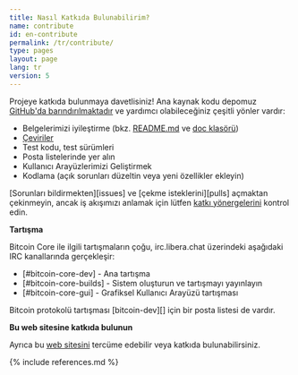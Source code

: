 ```yaml
---
title: Nasıl Katkıda Bulunabilirim?
name: contribute
id: en-contribute
permalink: /tr/contribute/
type: pages
layout: page
lang: tr
version: 5
---
```


Projeye katkıda bulunmaya davetlisiniz! 
Ana kaynak kodu depomuz  [GitHub'da barındırılmaktadır](https://github.com/bitcoin/bitcoin/) ve yardımcı olabileceğiniz çeşitli yönler vardır:

  - Belgelerimizi iyileştirme (bkz. [README.md][README.md] ve [doc klasörü][doc])
  - [Çeviriler][translation_process.md]
  - Test kodu, test sürümleri
  - Posta listelerinde yer alın
  - Kullanıcı Arayüzlerimizi Geliştirmek
  - Kodlama (açık sorunları düzeltin veya yeni özellikler ekleyin)

[Sorunları bildirmekten][issues] ve [çekme isteklerini][pulls] açmaktan çekinmeyin, ancak iş akışımızı anlamak için lütfen [katkı yönergelerini](/en/faq/contributing-code) kontrol edin.

**Tartışma**

Bitcoin Core ile ilgili tartışmaların çoğu, irc.libera.chat üzerindeki aşağıdaki IRC kanallarında gerçekleşir:

- [#bitcoin-core-dev] - Ana tartışma
- [#bitcoin-core-builds] - Sistem oluşturun ve tartışmayı yayınlayın
- [#bitcoin-core-gui] - Grafiksel Kullanıcı Arayüzü tartışması

Bitcoin protokolü tartışması [bitcoin-dev][] için bir posta listesi de vardır.

**Bu web sitesine katkıda bulunun**

Ayrıca bu [web sitesini][website-contrib] tercüme edebilir veya katkıda bulunabilirsiniz.

[README.md]: https://github.com/bitcoin/bitcoin/blob/master/README.md
[doc]: https://github.com/bitcoin/bitcoin/tree/master/doc
[translation_process.md]: https://github.com/bitcoin/bitcoin/blob/master/doc/translation_process.md
[website-contrib]: https://github.com/bitcoin-core/bitcoincore.org/blob/master/CONTRIBUTING.md

{% include references.md %}